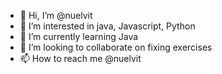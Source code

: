 - 👋 Hi, I’m @nuelvit
- 👀 I’m interested in java, Javascript, Python
- 🌱 I’m currently learning Java
- 💞️ I’m looking to collaborate on fixing exercises
- 📫 How to reach me @nuelvit

<!---
nuelvit/nuelvit is a ✨ special ✨ repository because its `README.md` (this file) appears on your GitHub profile.
You can click the Preview link to take a look at your changes.
--->
